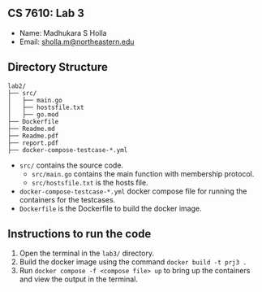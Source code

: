 ## CS 7610: Lab 3
- Name: Madhukara S Holla
- Email: sholla.m@northeastern.edu

## Directory Structure
```
lab2/
├── src/
│   ├── main.go
│   ├── hostsfile.txt
│   ├── go.mod
├── Dockerfile
├── Readme.md
├── Readme.pdf
├── report.pdf
├── docker-compose-testcase-*.yml

```
- `src/` contains the source code.
    - `src/main.go` contains the main function with membership protocol.
    - `src/hostsfile.txt` is the hosts file.
- `docker-compose-testcase-*.yml` docker compose file for running the containers for the testcases.
- `Dockerfile` is the Dockerfile to build the docker image.

## Instructions to run the code
1. Open the terminal in the `lab3/` directory.
2. Build the docker image using the command `docker build -t prj3 .`
3. Run `docker compose -f <compose file> up` to bring up the containers and view the output in the terminal.
